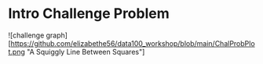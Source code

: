 # Intro Challenge Problem

![challenge graph][https://github.com/elizabethe56/data100_workshop/blob/main/ChalProbPlot.png "A Squiggly Line Between Squares"]
